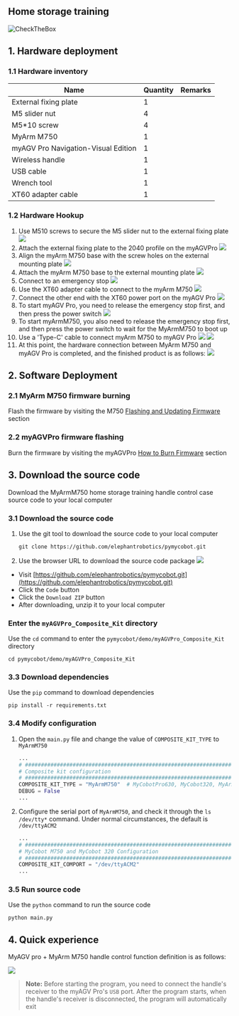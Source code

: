 ## Home storage training

![CheckTheBox](../resources/1-ProductIntroduction/HomeServiceSimulation.gif)

## 1. Hardware deployment

### 1.1 Hardware inventory

| Name                                | Quantity | Remarks |
|-------------------------------------|----------|---------|
| External fixing plate               | 1        |         |
| M5 slider nut                       | 4        |         |
| M5*10 screw                         | 4        |         |
| MyArm M750                          | 1        |         |
| myAGV Pro Navigation-Visual Edition | 1        |
| Wireless handle                     | 1        |
| USB cable                           | 1        |
| Wrench tool                         | 1        |
| XT60 adapter cable                  | 1        |

### 1.2 Hardware Hookup

1. Use M510 screws to secure the M5 slider nut to the external fixing plate
   ![](../resources/7-ExamplesRobotsUsing/7.1/DSC03253.JPG)
2. Attach the external fixing plate to the 2040 profile on the myAGVPro
   ![](../resources/7-ExamplesRobotsUsing/7.1/DSC03257.JPG)
3. Align the myArm M750 base with the screw holes on the external mounting plate
   ![](../resources/7-ExamplesRobotsUsing/7.1/img.png)
4. Attach the myArm M750 base to the external mounting plate
   ![](../resources/7-ExamplesRobotsUsing/7.1/DSC03279.JPG)
5. Connect to an emergency stop
   ![](../resources/7-ExamplesRobotsUsing/7.1/DSC03294.JPG)
6. Use the XT60 adapter cable to connect to the myArm M750
   ![](../resources/7-ExamplesRobotsUsing/7.1/DSC03286.JPG)
7. Connect the other end with the XT60 power port on the myAGV Pro
   ![](../resources/7-ExamplesRobotsUsing/7.1/DSC03287.JPG)
8. To start myAGV Pro, you need to release the emergency stop first, and then press the power switch
   ![](../resources/7-ExamplesRobotsUsing/7.1/DSC03288.png)
9. To start myArmM750, you also need to release the emergency stop first, and then press the power switch to wait for the MyArmM750 to boot up
10. Use a 'Type-C' cable to connect myArm M750 to myAGV Pro
    ![](../resources/7-ExamplesRobotsUsing/7.1/DSC03289.JPG)
    ![](../resources/7-ExamplesRobotsUsing/7.1/DSC03290.JPG)
11. At this point, the hardware connection between MyArm M750 and myAGV Pro is completed, and the finished product is as follows:
    ![](../resources/7-ExamplesRobotsUsing/7.1/DSC03307.JPG)

## 2. Software Deployment

### 2.1 MyArm M750 firmware burning

Flash the firmware by visiting the M750 [Flashing and Updating Firmware](https://docs.elephantrobotics.com/docs/myarm-master_750-en/4-FunctionsAndApplications/5-BasicFunctions/5.2-SoftwareUsageInstructions/5.2.3-flash_firmwares.html)
section

### 2.2 myAGVPro firmware flashing

Burn the firmware by visiting the myAGVPro [How to Burn Firmware](../5-BasicApplication/5.3-FirmwareUse/5.3.2-HowToBurnFirmware.md) section

## 3. Download the source code

Download the MyArmM750 home storage training handle control case source code to your local computer

### 3.1 Download the source code

1. Use the git tool to download the source code to your local computer
   ```shell
   git clone https://github.com/elephantrobotics/pymycobot.git
   ````
2. Use the browser URL to download the source code package
   ![](../resources/7-ExamplesRobotsUsing/PymycobotDownloadZIP.png)

- Visit [https://github.com/elephantrobotics/pymycobot.git](https://github.com/elephantrobotics/pymycobot.git)
- Click the `Code` button
- Click the `Download ZIP` button
- After downloading, unzip it to your local computer

### Enter the `myAGVPro_Composite_Kit` directory

Use the `cd` command to enter the `pymycobot/demo/myAGVPro_Composite_Kit` directory

```shell
cd pymycobot/demo/myAGVPro_Composite_Kit
```

### 3.3 Download dependencies

Use the `pip` command to download dependencies

```shell
pip install -r requirements.txt
```

### 3.4 Modify configuration

1. Open the `main.py` file and change the value of `COMPOSITE_KIT_TYPE` to `MyArmM750`
    ```python
    ...
    # ##############################################################################################
    # Composite kit configuration
    # ##############################################################################################
    COMPOSITE_KIT_TYPE = "MyArmM750"  # MyCobotPro630, MyCobot320, MyArmM750, Undefined
    DEBUG = False
    ...
    ```

2. Configure the serial port of `MyArmM750`, and check it through the `ls /dev/tty*` command. Under normal circumstances, the default is `/dev/ttyACM2`

    ```python
    ...
    # ##############################################################################################
    # MyCobot M750 and MyCobot 320 Configuration
    # ##############################################################################################
    COMPOSITE_KIT_COMPORT = "/dev/ttyACM2"
    ...
    ```

### 3.5 Run source code

Use the `python` command to run the source code

```shell
python main.py
```

## 4. Quick experience

MyAGV pro + MyArm M750 handle control function definition is as follows:

![](../resources/7-ExamplesRobotsUsing/Handle.png)

> **Note:** Before starting the program, you need to connect the handle's receiver to the myAGV Pro's `USB` port. After the program starts, when the handle's receiver is disconnected, the program will automatically exit

